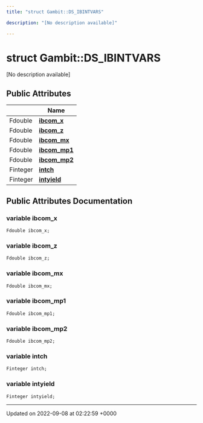```yaml
---
title: "struct Gambit::DS_IBINTVARS"

description: "[No description available]"

---
```


# struct Gambit::DS_IBINTVARS



[No description available]

## Public Attributes

|                | Name           |
| -------------- | -------------- |
| Fdouble | **[ibcom_x](/documentation/code/classes/structgambit_1_1ds__ibintvars/#variable-ibcom-x)**  |
| Fdouble | **[ibcom_z](/documentation/code/classes/structgambit_1_1ds__ibintvars/#variable-ibcom-z)**  |
| Fdouble | **[ibcom_mx](/documentation/code/classes/structgambit_1_1ds__ibintvars/#variable-ibcom-mx)**  |
| Fdouble | **[ibcom_mp1](/documentation/code/classes/structgambit_1_1ds__ibintvars/#variable-ibcom-mp1)**  |
| Fdouble | **[ibcom_mp2](/documentation/code/classes/structgambit_1_1ds__ibintvars/#variable-ibcom-mp2)**  |
| Finteger | **[intch](/documentation/code/classes/structgambit_1_1ds__ibintvars/#variable-intch)**  |
| Finteger | **[intyield](/documentation/code/classes/structgambit_1_1ds__ibintvars/#variable-intyield)**  |

## Public Attributes Documentation

### variable ibcom_x

```
Fdouble ibcom_x;
```


### variable ibcom_z

```
Fdouble ibcom_z;
```


### variable ibcom_mx

```
Fdouble ibcom_mx;
```


### variable ibcom_mp1

```
Fdouble ibcom_mp1;
```


### variable ibcom_mp2

```
Fdouble ibcom_mp2;
```


### variable intch

```
Finteger intch;
```


### variable intyield

```
Finteger intyield;
```


-------------------------------

Updated on 2022-09-08 at 02:22:59 +0000